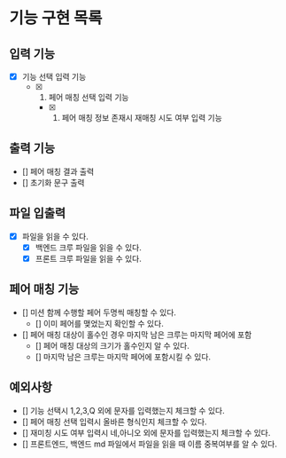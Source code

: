 # 기능 구현 목록
## 입력 기능
- [x] 기능 선택 입력 기능
  - [x] 1. 페어 매칭 선택 입력 기능
    - [x] 1. 페어 매칭 정보 존재시 재매칭 시도 여부 입력 기능

## 출력 기능 
- [] 페어 매칭 결과 출력
- [] 초기화 문구 출력 

## 파일 입출력
- [x] 파일을 읽을 수 있다.
  - [x] 백엔드 크루 파일을 읽을 수 있다.
  - [x] 프론트 크루 파일을 읽을 수 있다.

## 페어 매칭 기능
- [] 미션 함께 수행할 페어 두명씩 매칭할 수 있다.
  - [] 이미 페어를 맺었는지 확인할 수 있다.
- [] 페어 매칭 대상이 홀수인 경우 마지막 남은 크루는 마지막 페어에 포함
  - [] 페어 매칭 대상의 크기가 홀수인지 알 수 있다.
  - [] 마지막 남은 크루는 마지막 페어에 포함시킬 수 있다.

## 예외사항
- [] 기능 선택시 1,2,3,Q 외에 문자를 입력했는지 체크할 수 있다.
- [] 페어 매칭 선택 입력시 올바른 형식인지 체크할 수 있다.
- [] 재미칭 시도 여부 입력시 네,아니오 외에 문자를 입력했는지 체크할 수 있다.
- [] 프론트엔드, 백엔드 md 파일에서 파일을 읽을 때 이름 중복여부를 알 수 있다.
